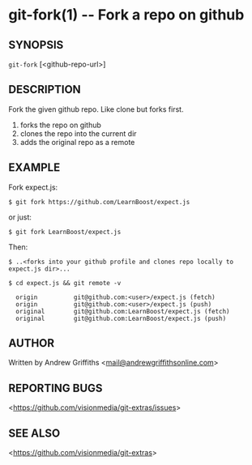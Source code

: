git-fork(1) -- Fork a repo on github
====================================

## SYNOPSIS

`git-fork` [&lt;github-repo-url&gt;]

## DESCRIPTION

  Fork the given github repo. Like clone but forks first.

  1. forks the repo on github
  2. clones the repo into the current dir
  3. adds the original repo as a remote

## EXAMPLE

  Fork expect.js:

    $ git fork https://github.com/LearnBoost/expect.js

  or just:

    $ git fork LearnBoost/expect.js

  Then:

    $ ..<forks into your github profile and clones repo locally to expect.js dir>...

    $ cd expect.js && git remote -v

      origin          git@github.com:<user>/expect.js (fetch)
      origin          git@github.com:<user>/expect.js (push)
      original        git@github.com:LearnBoost/expect.js (fetch)
      original        git@github.com:LearnBoost/expect.js (push)


## AUTHOR

Written by Andrew Griffiths &lt;<mail@andrewgriffithsonline.com>&gt;

## REPORTING BUGS

&lt;<https://github.com/visionmedia/git-extras/issues>&gt;

## SEE ALSO

&lt;<https://github.com/visionmedia/git-extras>&gt;
